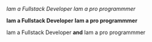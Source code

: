 *Iam a Fullstack Developer*
_Iam a pro programmmer_

**Iam a Fullstack Developer**
__Iam a pro programmmer__

Iam a Fullstack Developer **and** Iam a pro programmmer 

